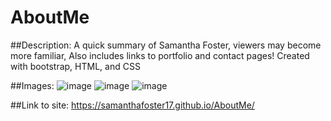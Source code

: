 # AboutMe
##Description:
A quick summary of Samantha Foster, viewers may become more familiar, Also includes links to portfolio and contact pages!
Created with bootstrap, HTML, and CSS

##Images:
![image](https://user-images.githubusercontent.com/68489432/97771917-3195d480-1b18-11eb-8f42-05106a9d8583.png)
![image](https://user-images.githubusercontent.com/68489432/97771918-365a8880-1b18-11eb-984b-dfd58294b889.png)
![image](https://user-images.githubusercontent.com/68489432/97771920-3a86a600-1b18-11eb-8847-516d799e9b86.png)

##Link to site:
https://samanthafoster17.github.io/AboutMe/
